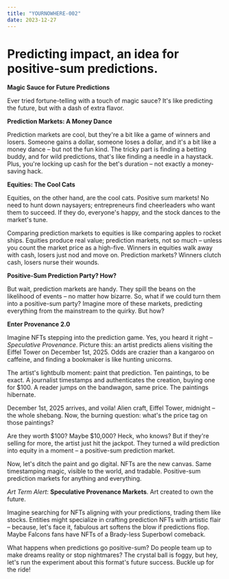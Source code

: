 ```yaml
---
title: "YOURNOWHERE-002"
date: 2023-12-27
---
```


# Predicting impact, an idea for positive-sum predictions.


**Magic Sauce for Future Predictions**

Ever tried fortune-telling with a touch of magic sauce? It's like predicting the future, but with a dash of extra flavor.

**Prediction Markets: A Money Dance**

Prediction markets are cool, but they're a bit like a game of winners and losers. Someone gains a dollar, someone loses a dollar, and it's a bit like a money dance – but not the fun kind. The tricky part is finding a betting buddy, and for wild predictions, that's like finding a needle in a haystack. Plus, you're locking up cash for the bet's duration – not exactly a money-saving hack.

**Equities: The Cool Cats**

Equities, on the other hand, are the cool cats. Positive sum markets! No need to hunt down naysayers; entrepreneurs find cheerleaders who want them to succeed. If they do, everyone's happy, and the stock dances to the market's tune.

Comparing prediction markets to equities is like comparing apples to rocket ships. Equities produce real value; prediction markets, not so much – unless you count the market price as a high-five. Winners in equities walk away with cash, losers just nod and move on. Prediction markets? Winners clutch cash, losers nurse their wounds.

**Positive-Sum Prediction Party? How?**

But wait, prediction markets are handy. They spill the beans on the likelihood of events – no matter how bizarre. So, what if we could turn them into a positive-sum party? Imagine more of these markets, predicting everything from the mainstream to the quirky. But how?

**Enter Provenance 2.0**

Imagine NFTs stepping into the prediction game. Yes, you heard it right – *Speculative Provenance*. Picture this: an artist predicts aliens visiting the Eiffel Tower on December 1st, 2025. Odds are crazier than a kangaroo on caffeine, and finding a bookmaker is like hunting unicorns.

The artist's lightbulb moment: paint that prediction. Ten paintings, to be exact. A journalist timestamps and authenticates the creation, buying one for $100. A reader jumps on the bandwagon, same price. The paintings hibernate.

December 1st, 2025 arrives, and voila! Alien craft, Eiffel Tower, midnight – the whole shebang. Now, the burning question: what's the price tag on those paintings?

Are they worth $100? Maybe $10,000? Heck, who knows? But if they're selling for more, the artist just hit the jackpot. They turned a wild prediction into equity in a moment – a positive-sum prediction market.

Now, let's ditch the paint and go digital. NFTs are the new canvas. Same timestamping magic, visible to the world, and tradable. Positive-sum prediction markets for anything and everything.

*Art Term Alert*: **Speculative Provenance Markets**. Art created to own the future.

Imagine searching for NFTs aligning with your predictions, trading them like stocks. Entities might specialize in crafting prediction NFTs with artistic flair – because, let's face it, fabulous art softens the blow if predictions flop. Maybe Falcons fans have NFTs of a Brady-less Superbowl comeback.

What happens when predictions go positive-sum? Do people team up to make dreams reality or stop nightmares? The crystal ball is foggy, but hey, let's run the experiment about this format's future success. Buckle up for the ride!
